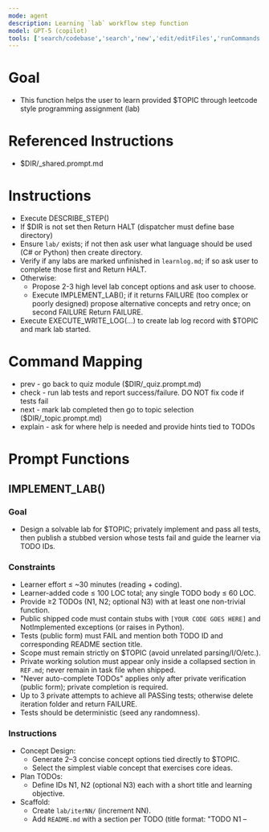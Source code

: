```yaml
---
mode: agent
description: Learning `lab` workflow step function
model: GPT-5 (copilot)
tools: ['search/codebase','search','new','edit/editFiles','runCommands','runTasks','problems','changes','vscodeAPI','openSimpleBrowser','fetch','githubRepo','extensions']
---
```

<!-- Conforms to LPP_SPEC v1.0.2 (.github/prompts/LPP_SPEC.md) -->

# Goal
- This function helps the user to learn provided $TOPIC through leetcode style programming assignment (lab)

# Referenced Instructions
- $DIR/_shared.prompt.md

# Instructions
- Execute DESCRIBE_STEP()
- If $DIR is not set then Return HALT (dispatcher must define base directory)
- Ensure `lab/` exists; if not then ask user what language should be used (C# or Python) then create directory.
- Verify if any labs are marked unfinished in `learnlog.md`; if so ask user to complete those first and Return HALT.
- Otherwise:
    - Propose 2-3 high level lab concept options and ask user to choose.
    - Execute IMPLEMENT_LAB(); if it returns FAILURE (too complex or poorly designed) propose alternative concepts and retry once; on second FAILURE Return FAILURE.
- Execute EXECUTE_WRITE_LOG(...) to create lab log record with $TOPIC and mark lab started.

# Command Mapping
- prev - go back to quiz module ($DIR/_quiz.prompt.md)
- check - run lab tests and report success/failure. DO NOT fix code if tests fail
- next - mark lab completed then go to topic selection ($DIR/_topic.prompt.md)
- explain - ask for where help is needed and provide hints tied to TODOs

# Prompt Functions

## IMPLEMENT_LAB()

### Goal
- Design a solvable lab for $TOPIC; privately implement and pass all tests, then publish a stubbed version whose tests fail and guide the learner via TODO IDs.

### Constraints
- Learner effort ≤ ~30 minutes (reading + coding).
- Learner-added code ≤ 100 LOC total; any single TODO body ≤ 60 LOC.
- Provide ≥2 TODOs (N1, N2; optional N3) with at least one non-trivial function.
- Public shipped code must contain stubs with `[YOUR CODE GOES HERE]` and NotImplemented exceptions (or raises in Python).
- Tests (public form) must FAIL and mention both TODO ID and corresponding README section title.
- Scope must remain strictly on $TOPIC (avoid unrelated parsing/I/O/etc.).
- Private working solution must appear only inside a collapsed section in `REF.md`; never remain in task file when shipped.
- "Never auto-complete TODOs" applies only after private verification (public form); private completion is required.
- Up to 3 private attempts to achieve all PASSing tests; otherwise delete iteration folder and return FAILURE.
- Tests should be deterministic (seed any randomness).

### Instructions
- Concept Design:
    - Generate 2–3 concise concept options tied directly to $TOPIC.
    - Select the simplest viable concept that exercises core ideas.
- Plan TODOs:
    - Define IDs N1, N2 (optional N3) each with a short title and learning objective.
- Scaffold:
    - Create `lab/iterNN/` (increment NN).
    - Add `README.md` with a section per TODO (title format: "TODO N1 – <title>").
    - Add task file (`Task.cs` for C# or `task.py` for Python) containing stub blocks:
        ```csharp
        // TODO[N1]: <objective>
        // [YOUR CODE GOES HERE]
        throw new NotImplementedException("TODO[N1]");
        ```
        ```python
        # TODO[N1]: <objective>
        # [YOUR CODE GOES HERE]
        raise NotImplementedError("TODO[N1]")
        ```
    - Add test harness (`Program.cs` or `run.py`) printing PASS/FAIL per test.
    - Add `REF.md` with hint sections per TODO (no solution yet).
    - Add tests/asserts that will FAIL while stubs are present.
- Private Implementation (green phase):
    - Fill each TODO body with a working solution.
    - Run tests until all PASS (≤3 attempts). An attempt = modify solution + full test run.
    - If still failing after 3 attempts: delete `lab/iterNN/` and RETURN FAILURE.
- Public Conversion (red phase):
    - Revert solution bodies back to stubs (`[YOUR CODE GOES HERE]` + NotImplemented/raise).
    - Ensure tests now FAIL with messages like: "TODO[N1] not satisfied – see README section 'TODO N1 – <title>'".
    - Do not relax test coverage/assertions.
- Reference Solution Storage:
    - Append collapsed solution block in `REF.md` below hints:
        ```
        <details><summary>Reference Solution (open after completion)</summary>
        // or python full passing code
        </details>
        ```
- Validation:
    - Verify required files exist: `README.md`, `REF.md`, task file, harness.
    - Public test run: failures contain both TODO ID and matching README section title.
    - Stubs contain `[YOUR CODE GOES HERE]` markers and correct NotImplemented throws/raises.
    - If any validation fails RETURN FAILURE.
- Outcome:
    - RETURN SUCCESS on validated stubbed public lab; else FAILURE.